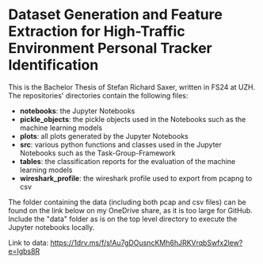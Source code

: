 # Dataset Generation and Feature Extraction for High-Traffic Environment Personal Tracker Identification

This is the Bachelor Thesis of Stefan Richard Saxer, written in FS24 at UZH. The repositories' directories contain the following files:
- **notebooks**: the Jupyter Notebooks
- **pickle_objects**: the pickle objects used in the Notebooks such as the machine learning models
- **plots**: all plots generated by the Jupyter Notebooks 
- **src**: various python functions and classes used in the Jupyter Notebooks such as the Task-Group-Framework 
- **tables**: the classification reports for the evaluation of the machine learning models
- **wireshark_profile**: the wireshark profile used to export from pcapng to csv


The folder containing the data (including both pcap and csv files) can be found on the link below on my OneDrive share, as it is too large for GitHub. Include the "data" folder as is on the top level directory to execute the Jupyter notebooks locally. 

Link to data: https://1drv.ms/f/s!Au7gDOusncKMh6hJRKVrqbSwfx2lew?e=Igbs8R



